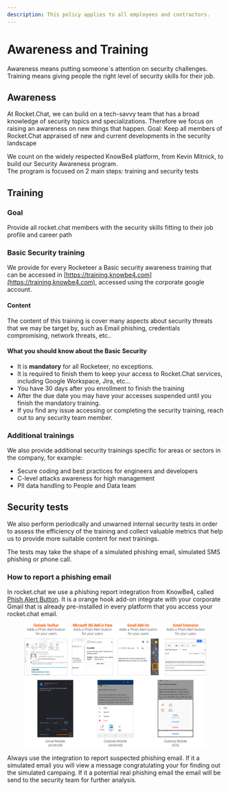 ```yaml
---
description: This policy applies to all employees and contractors.
---
```


# Awareness and Training

Awareness means putting someone´s attention on security challenges. Training means giving people the right level of security skills for their job.

## Awareness

At Rocket.Chat, we can build on a tech-savvy team that has a broad knowledge of security topics and specializations. Therefore we focus on raising an awareness on new things that happen. Goal: Keep all members of Rocket.Chat appraised of new and current developments in the security landscape

We count on the widely respected KnowBe4 platform, from Kevin Mitnick, to build our Security Awareness program.\
The program is focused on 2 main steps: training and security tests

## Training

### Goal

Provide all rocket.chat members with the security skills fitting to their job profile and career path

### Basic Security training

We provide for every Rocketeer a Basic security awareness training that can be accessed in [https://training.knowbe4.com](https://training.knowbe4.com), accessed using the corporate google account.

#### Content

The content of this training is cover many aspects about security threats that we may be target by, such as Email phishing, credentials compromising, network threats, etc..

#### What you should know about the Basic Security&#x20;

* It is **mandatory** for all Rocketeer, no exceptions.
* It is required to finish them to keep your access to Rocket.Chat services, including Google Workspace, Jira, etc...
* You have 30 days after you enrollment to finish the training
* After the due date you may have your accesses suspended until you finish the mandatory training.
* If you find any issue accessing or completing the security training, reach out to any security team member.

### Additional trainings

We also provide additional security trainings specific for areas or sectors in the company, for example:

* Secure coding and best practices for engineers and developers
* C-level attacks awareness for high management
* PII data handling to People and Data team



## Security tests

We also perform periodically and unwarned internal security tests in order to assess the efficiency of the training and collect valuable metrics that help us to provide more suitable content for next trainings.

The tests may take the shape of a simulated phishing email, simulated SMS phishing or phone call.

### How to report a phishing email

In rocket.chat we use a phishing report integration from KnowBe4, called [Phish Alert Button](https://www.knowbe4.com/phish-alert). It is a orange hook add-on integrate with your corporate Gmail that is already pre-installed in every platform that you access your rocket.chat email.

<figure><img src="../../../.gitbook/assets/image.png" alt=""><figcaption></figcaption></figure>

Always use the integration to report suspected phishing email. If it a simulated email you will view a message congratulating your for finding out the simulated campaing. If it a potential real phishing email the email will be send to the security team for further analysis.
